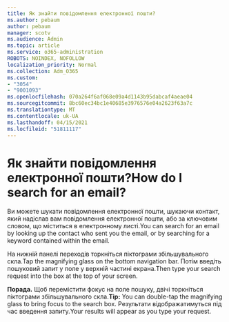 ```yaml
---
title: Як знайти повідомлення електронної пошти?
ms.author: pebaum
author: pebaum
manager: scotv
ms.audience: Admin
ms.topic: article
ms.service: o365-administration
ROBOTS: NOINDEX, NOFOLLOW
localization_priority: Normal
ms.collection: Adm_O365
ms.custom:
- "3054"
- "9001093"
ms.openlocfilehash: 070a264f6af068e09a4d1143b95dabcaf4aeae04
ms.sourcegitcommit: 8bc60ec34bc1e40685e3976576e04a2623f63a7c
ms.translationtype: MT
ms.contentlocale: uk-UA
ms.lasthandoff: 04/15/2021
ms.locfileid: "51811117"
---
```

# <a name="how-do-i-search-for-an-email"></a><span data-ttu-id="ecfc7-102">Як знайти повідомлення електронної пошти?</span><span class="sxs-lookup"><span data-stu-id="ecfc7-102">How do I search for an email?</span></span>

<span data-ttu-id="ecfc7-103">Ви можете шукати повідомлення електронної пошти, шукаючи контакт, який надіслав вам повідомлення електронної пошти, або за ключовим словом, що міститься в електронному листі.</span><span class="sxs-lookup"><span data-stu-id="ecfc7-103">You can search for an email by looking up the contact who sent you the email, or by searching for a keyword contained within the email.</span></span>

<span data-ttu-id="ecfc7-104">На нижній панелі переходів торкніться піктограми збільшувального скла.</span><span class="sxs-lookup"><span data-stu-id="ecfc7-104">Tap the magnifying glass on the bottom navigation bar.</span></span> <span data-ttu-id="ecfc7-105">Потім введіть пошуковий запит у поле у верхній частині екрана.</span><span class="sxs-lookup"><span data-stu-id="ecfc7-105">Then type your search request into the box at the top of your screen.</span></span> 

<span data-ttu-id="ecfc7-106">**Порада.** Щоб перемістити фокус на поле пошуку, двічі торкніться піктограми збільшувального скла.</span><span class="sxs-lookup"><span data-stu-id="ecfc7-106">**Tip:** You can double-tap the magnifying glass to bring focus to the search box.</span></span> <span data-ttu-id="ecfc7-107">Результати відображатимуться під час введення запиту.</span><span class="sxs-lookup"><span data-stu-id="ecfc7-107">Your results will appear as you type your request.</span></span> 
